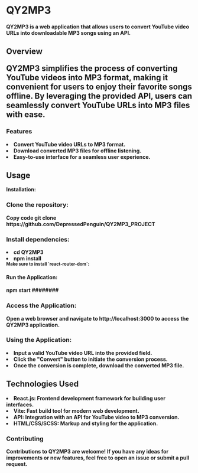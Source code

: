 <h1>QY2MP3</h1>
<b>QY2MP3 is a web application that allows users to convert YouTube video URLs into downloadable MP3 songs using an API.<b/>
<h2>Overview</hh2>
<p>QY2MP3 simplifies the process of converting YouTube videos into MP3 format, making it convenient for users to enjoy their favorite songs offline. By leveraging the provided API, users can seamlessly convert YouTube URLs into MP3 files with ease.</p>

<h3>Features</h3>
<li>Convert YouTube video URLs to MP3 format.</li>
<li>Download converted MP3 files for offline listening.</li>
<li>Easy-to-use interface for a seamless user experience.</li>

<h2>Usage</h2>
Installation:
<h3>Clone the repository:</h3>
Copy code
git clone https://github.com/DepressedPenguin/QY2MP3_PROJECT

<h3>Install dependencies:</h3>
<li>cd QY2MP3</li>
<li>npm install</li>
<small>Make sure to install `react-router-dom`:</small>

<h4>Run the Application:</h4>
npm start
########
<h3>Access the Application:</h3>

Open a web browser and navigate to http://localhost:3000 to access the QY2MP3 application.

<h3>Using the Application:</h3>

<li>Input a valid YouTube video URL into the provided field.</li>
<li>Click the "Convert" button to initiate the conversion process.</li>
<li>Once the conversion is complete, download the converted MP3 file.</li>

<h2>Technologies Used</h2>

<li>React.js: Frontend development framework for building user interfaces.</li>
<li>Vite: Fast build tool for modern web development.</li>
<li>API: Integration with an API for YouTube video to MP3 conversion.</li>
<li>HTML/CSS/SCSS: Markup and styling for the application.</li>
<h3>Contributing</h3>

<p>Contributions to QY2MP3 are welcome! If you have any ideas for improvements or new features, feel free to open an issue or submit a pull request.</p>

